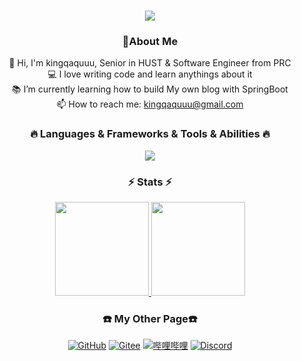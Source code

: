 <h1 align="center">
  <a href="https://halo.dyylhy.icu/">
    <img src="https://readme-typing-svg.herokuapp.com/?lines=Hello,+There!+👋;This+is+kingqaquuu....;Nice+to+meet+you!&center=true&size=30">
  </a>
</h1>

<h3 align="center">🤗About Me</h3>

<p align="center">
  🔬 Hi, I'm kingqaquuu, Senior in HUST & Software Engineer from PRC
  <br>
  💻 I love writing code and learn anythings about it
  <br>
  📚 I’m currently learning how to build My own blog with SpringBoot
  <br>
  📫 How to reach me: <a href="mailto: kingqaquuu@gmail.com">kingqaquuu@gmail.com</a>
</p>

<h3 align="center">🔥 Languages & Frameworks & Tools & Abilities 🔥</h3>

<p align="center">
  <a href="https://skillicons.dev">
    <img src="https://skillicons.dev/icons?i=cpp,c,py,java,discord,git,github,gmail,idea,clion,vscode,kubernetes,linux,md,mysql,notion,obsidian,postman,qt,ubuntu&perline=10" />
  </a>
</p>

<h3 align="center">⚡ Stats ⚡</h3>
<p align="center">
  <a href="https://www.adamalston.com/">
    <img height="150px" src="https://github-readme-stats.vercel.app/api?username=kingqaquuu&hide_title=true&hide_border=true&show_icons=true&include_all_commits=true&count_private=true&line_height=21&text_color=000&icon_color=000&bg_color=0,ea6161,ffc64d,fffc4d,52fa5a&theme=graywhite" /><!-- wi*quL3fcV -->
    <img height="150px" src="https://github-readme-stats.vercel.app/api/top-langs/?username=kingqaquuu&hide=html&hide_title=true&hide_border=true&layout=compact&langs_count=6&exclude_repo=comp426,Redventures-Movie-Quotes&text_color=000&icon_color=fff&bg_color=0,52fa5a,4dfcff,c64dff&theme=graywhite" /></a>
</p>
<h3 align="center">☎️ My Other Page☎️</h3>

<p align="center">
    <!-- https://github.com/badges/shields --> 
    <a href="https://github.com/kingqaquuu"><img src="https://img.shields.io/badge/GitHub-kingqaquuu-blue?logo=github" alt="GitHub" title="GitHub" /></a>
    <a href="https://gitee.com/kingqaquuu"><img src="https://img.shields.io/badge/Gitee-kingqaquuu-blue?logo=gitee" alt="Gitee" title="Gitee" /></a>
    <a href="https://space.bilibili.com/100669378"><img src="https://img.shields.io/badge/哔哩哔哩-kingqaquuu-pink?logo=bilibili" alt="哔哩哔哩" title="哔哩哔哩" /></a>
    <a href="https://discordapp.com/users/922652886314393621"><img src="https://img.shields.io/badge/Discord-kingqaquuu-blue?logo=Discord" alt="Discord" title="Discord" /></a>
</p>

